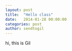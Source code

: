 ```yaml
---
layout: post
title:  "Hello class"
date:   2014-01-28 00:00:00
categories: post
author: sendtogil
---
```


hi, this is Gil